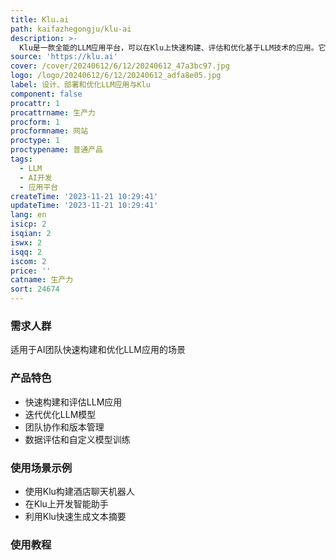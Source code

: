 ```yaml
---
title: Klu.ai
path: kaifazhegongju/klu-ai
description: >-
  Klu是一款全能的LLM应用平台，可以在Klu上快速构建、评估和优化基于LLM技术的应用。它提供了多种最先进的LLM模型选择，让用户可以根据自己的需求进行选择和调整。Klu还支持团队协作、版本管理、数据评估等功能，为AI团队提供了一个全面而便捷的开发平台。
source: 'https://klu.ai'
cover: /cover/20240612/6/12/20240612_47a3bc97.jpg
logo: /logo/20240612/6/12/20240612_adfa8e05.jpg
label: 设计、部署和优化LLM应用与Klu
component: false
procattr: 1
procattrname: 生产力
procform: 1
procformname: 网站
proctype: 1
proctypename: 普通产品
tags:
  - LLM
  - AI开发
  - 应用平台
createTime: '2023-11-21 10:29:41'
updateTime: '2023-11-21 10:29:41'
lang: en
isicp: 2
isqian: 2
iswx: 2
isqq: 2
iscom: 2
price: ''
catname: 生产力
sort: 24674
---
```




### 需求人群
适用于AI团队快速构建和优化LLM应用的场景

### 产品特色
- 快速构建和评估LLM应用
- 迭代优化LLM模型
- 团队协作和版本管理
- 数据评估和自定义模型训练

### 使用场景示例
- 使用Klu构建酒店聊天机器人
- 在Klu上开发智能助手
- 利用Klu快速生成文本摘要

### 使用教程


  
